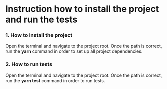 # Instruction how to install the project and run the tests

  ###   1. How to install the project
  Open the terminal and navigate to the project root. Once the path is correct, run the  **yarn** command in order to set up all project dependencies.
  ###   2. How to run tests
   Open the terminal and navigate to the project root. Once the path is correct, run the **yarn test** command in order to run tests.